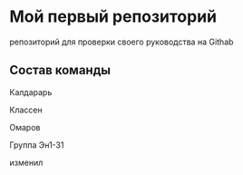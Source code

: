 # Мой первый репозиторий
репозиторий для проверки своего руководства на Githab
## Состав команды
Калдарарь

Классен

Омаров

Группа Эн1-31

изменил
